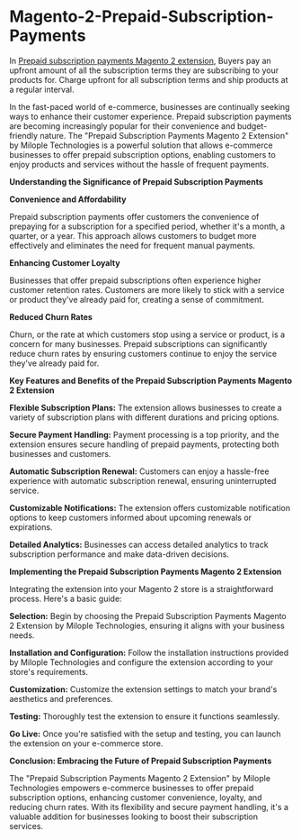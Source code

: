 # Magento-2-Prepaid-Subscription-Payments
In [Prepaid subscription payments Magento 2 extension](https://www.milople.com/magento-2-prepaid-subscription-payments.html), Buyers pay an upfront amount of all the subscription terms they are subscribing to your products for. Charge upfront for all subscription terms and ship products at a regular interval.

In the fast-paced world of e-commerce, businesses are continually seeking ways to enhance their customer experience. Prepaid subscription payments are becoming increasingly popular for their convenience and budget-friendly nature. The "Prepaid Subscription Payments Magento 2 Extension" by Milople Technologies is a powerful solution that allows e-commerce businesses to offer prepaid subscription options, enabling customers to enjoy products and services without the hassle of frequent payments.

**Understanding the Significance of Prepaid Subscription Payments**

**Convenience and Affordability**

Prepaid subscription payments offer customers the convenience of prepaying for a subscription for a specified period, whether it's a month, a quarter, or a year. This approach allows customers to budget more effectively and eliminates the need for frequent manual payments.

**Enhancing Customer Loyalty**

Businesses that offer prepaid subscriptions often experience higher customer retention rates. Customers are more likely to stick with a service or product they've already paid for, creating a sense of commitment.

**Reduced Churn Rates**

Churn, or the rate at which customers stop using a service or product, is a concern for many businesses. Prepaid subscriptions can significantly reduce churn rates by ensuring customers continue to enjoy the service they've already paid for.

**Key Features and Benefits of the Prepaid Subscription Payments Magento 2 Extension**

**Flexible Subscription Plans:** The extension allows businesses to create a variety of subscription plans with different durations and pricing options.

**Secure Payment Handling:** Payment processing is a top priority, and the extension ensures secure handling of prepaid payments, protecting both businesses and customers.

**Automatic Subscription Renewal:** Customers can enjoy a hassle-free experience with automatic subscription renewal, ensuring uninterrupted service.

**Customizable Notifications:** The extension offers customizable notification options to keep customers informed about upcoming renewals or expirations.

**Detailed Analytics:** Businesses can access detailed analytics to track subscription performance and make data-driven decisions.

**Implementing the Prepaid Subscription Payments Magento 2 Extension**

Integrating the extension into your Magento 2 store is a straightforward process. Here's a basic guide:

**Selection:** Begin by choosing the Prepaid Subscription Payments Magento 2 Extension by Milople Technologies, ensuring it aligns with your business needs.

**Installation and Configuration:** Follow the installation instructions provided by Milople Technologies and configure the extension according to your store's requirements.

**Customization:** Customize the extension settings to match your brand's aesthetics and preferences.

**Testing:** Thoroughly test the extension to ensure it functions seamlessly.

**Go Live:** Once you're satisfied with the setup and testing, you can launch the extension on your e-commerce store.

**Conclusion: Embracing the Future of Prepaid Subscription Payments**

The "Prepaid Subscription Payments Magento 2 Extension" by Milople Technologies empowers e-commerce businesses to offer prepaid subscription options, enhancing customer convenience, loyalty, and reducing churn rates. With its flexibility and secure payment handling, it's a valuable addition for businesses looking to boost their subscription services.
